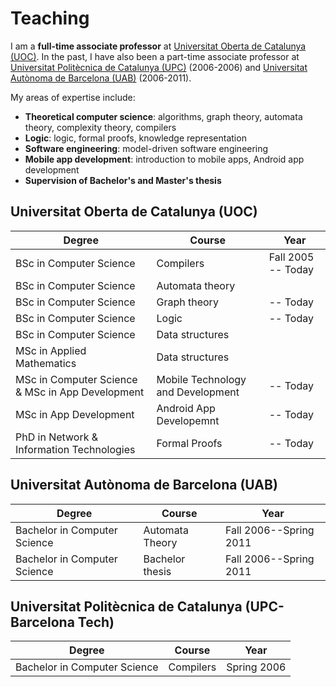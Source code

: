 # Teaching

I am a **full-time associate professor** at [Universitat Oberta de Catalunya (UOC)](https://www.uoc.edu).
In the past, I have also been a part-time associate professor at  [Universitat Politècnica de Catalunya (UPC)](https://www.upc.edu) (2006-2006) and [Universitat Autònoma de Barcelona (UAB)](https://www.uab.es) (2006-2011).

My areas of expertise include:
- **Theoretical computer science**: algorithms, graph theory, automata theory, complexity theory, compilers
- **Logic**: logic, formal proofs, knowledge representation 
- **Software engineering**: model-driven software engineering 
- **Mobile app development**: introduction to mobile apps, Android app development
- **Supervision of Bachelor's and Master's thesis**

## Universitat Oberta de Catalunya (UOC)

| Degree | Course | Year |
| --- | --- | --- |
| BSc in Computer Science   | Compilers           | Fall 2005 -- Today |
| BSc in Computer Science   | Automata theory     |         |
| BSc in Computer Science   | Graph theory        |        -- Today  |
| BSc in Computer Science   | Logic               |        -- Today |
| BSc in Computer Science   | Data structures     |        |
| MSc in Applied Mathematics| Data structures     |        |
| MSc in Computer Science & MSc in App Development| Mobile Technology and Development |  -- Today|
| MSc in App Development| Android App Developemnt |     -- Today            |
| PhD in Network & Information Technologies | Formal Proofs | -- Today |

## Universitat Autònoma de Barcelona (UAB)

| Degree | Course | Year |
| --- | --- | --- |
| Bachelor in Computer Science | Automata Theory | Fall 2006--Spring 2011 |
| Bachelor in Computer Science | Bachelor thesis | Fall 2006--Spring 2011 |

## Universitat Politècnica de Catalunya (UPC-Barcelona Tech)

| Degree | Course | Year |
| --- | --- | --- |
| Bachelor in Computer Science | Compilers | Spring 2006 |


